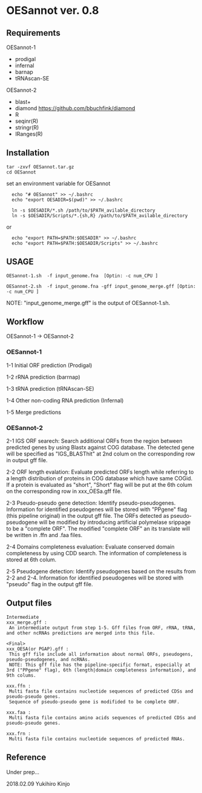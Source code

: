 # OESannot ver. 0.8



## Requirements 

OESannot-1

  - prodigal
  - infernal
  - barnap
  - tRNAscan-SE

OESannot-2

- blast+
- diamond https://github.com/bbuchfink/diamond
- R
- seqinr(R)
- stringr(R)
- IRanges(R)

## Installation
```
tar -zxvf OESannot.tar.gz
cd OESannot
```

set an environment variable for OESannot
```
  echo "# OESannot" >> ~/.bashrc
  echo "export OESADIR=$(pwd)" >> ~/.bashrc

  ln -s $OESADIR/*.sh /path/to/$PATH_avilable_directory             
  ln -s $OESADIR/Scripts/*.{sh,R} /path/to/$PATH_avilable_directory 
```
or
```
  echo "export PATH=$PATH:$OESADIR" >> ~/.bashrc
  echo "export PATH=$PATH:$OESADIR/Scripts" >> ~/.bashrc
```

## USAGE 
```
OESannot-1.sh  -f input_genome.fna  [Optin: -c num_CPU ]

OESannot-2.sh  -f input_genome.fna -gff input_genome_merge.gff [Optin: -c num_CPU ]
```
NOTE: "input_genome_merge.gff" is the output of OESannot-1.sh.


##  Workflow 

OESannot-1 -> OESannot-2


### OESannot-1

  1-1 Initial ORF prediction (Prodigal)

  1-2 rRNA prediction (barrnap)

  1-3 tRNA prediction (tRNAscan-SE)

  1-4 Other non-coding RNA prediction (Infernal)

  1-5 Merge predictions


### OESannot-2

2-1 IGS ORF searech:
  Search additional ORFs from the region between predicted genes by using Blastx against COG database.
  The detected gene will be specified as "IGS_BLASThit" at 2nd colum on the corresponding row in output gff file.

2-2 ORF length evalation:
  Evaluate predicted ORFs length while referring to a length distribution of proteins in COG database which have same COGid.
  If a protein is evaluated as "short", "Short" flag will be put at the 6th colum on the corresponding row in xxx_OESa.gff file.

2-3 Pseudo-pseudo gene detection:
  Identify pseudo-pseudogenes.
  Information for identified pseudogenes will be stored with "PPgene" flag (this pipeline original) in the output gff file.
  The ORFs detected as pseudo-pseudogene will be modified by introducing artificial polymelase srippage to be a "complete ORF".
  The modified "complete ORF" an its translate will be written in .ffn and .faa files.

2-4 Domains completeness evaluation:
  Evaluate conserved domain completeness by using CDD search. 
  The information of completeness is stored at 6th colum.

2-5 Pseudogene detection:
  Identify pseudogenes based on the results from 2-2 and 2-4.
  Information for identified pseudogenes will be stored with "pseudo" flag in the output gff file.

## Output files
```
Intermediate
xxx_merge.gff : 
 An intermediate output from step 1-5. Gff files from ORF, rRNA, tRNA, and other ncRNAs predictions are merged into this file.

<Final>
xxx_OESA(or PGAP).gff :
 This gff file include all information about normal ORFs, pseudogens, pseudo-pseudogenes, and ncRNAs.
 NOTE: This gff file has the pipeline-specific format, especially at 3rd ("PPgene" flag), 6th (length|domain completeness information), and 9th colums.

xxx.ffn : 
 Multi fasta file contains nucleotide sequences of predicted CDSs and pseudo-pseudo genes. 
 Sequence of pseudo-pseudo gene is modifided to be complete ORF.

xxx.faa :
 Multi fasta file contains amino acids sequences of predicted CDSs and pseudo-pseudo genes.

xxx.frn :
 Multi fasta file contains nucleotide sequences of predicted RNAs.
```

## Reference

Under prep...



 2018.02.09
 Yukihiro Kinjo
